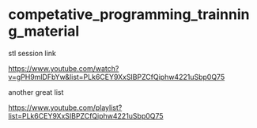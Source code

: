 # competative_programming_trainning_material


stl session link

https://www.youtube.com/watch?v=gPH9mlDFbYw&list=PLk6CEY9XxSIBPZCfQiphw4221uSbp0Q75

another great list

https://www.youtube.com/playlist?list=PLk6CEY9XxSIBPZCfQiphw4221uSbp0Q75

